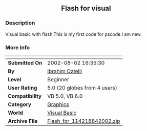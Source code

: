 ﻿<div align="center">

## Flash for visual


</div>

### Description

Visual basic with flash.This is my first code for pscode.I am new.
 
### More Info
 


<span>             |<span>
---                |---
**Submitted On**   |2002-08-02 16:35:30
**By**             |[Ibrahim Oztelli](https://github.com/Planet-Source-Code/PSCIndex/blob/master/ByAuthor/ibrahim-oztelli.md)
**Level**          |Beginner
**User Rating**    |5.0 (20 globes from 4 users)
**Compatibility**  |VB 5\.0, VB 6\.0
**Category**       |[Graphics](https://github.com/Planet-Source-Code/PSCIndex/blob/master/ByCategory/graphics__1-46.md)
**World**          |[Visual Basic](https://github.com/Planet-Source-Code/PSCIndex/blob/master/ByWorld/visual-basic.md)
**Archive File**   |[Flash\_for\_114218842002\.zip](https://github.com/Planet-Source-Code/ibrahim-oztelli-flash-for-visual__1-37544/archive/master.zip)








